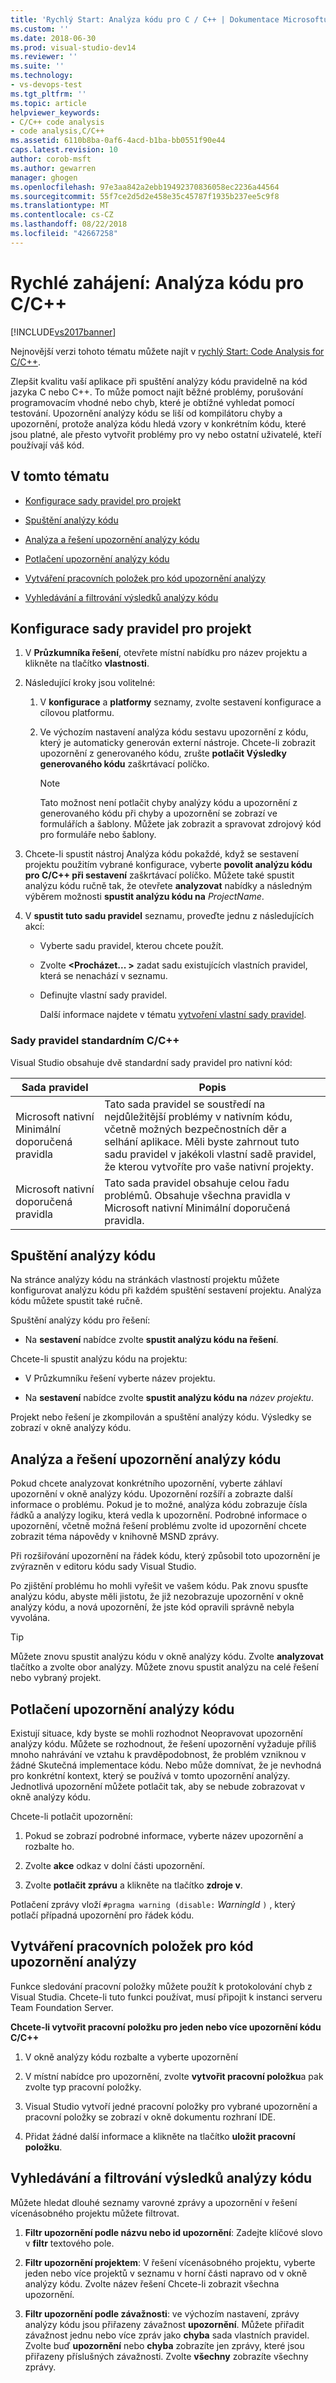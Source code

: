 ```yaml
---
title: 'Rychlý Start: Analýza kódu pro C / C++ | Dokumentace Microsoftu'
ms.custom: ''
ms.date: 2018-06-30
ms.prod: visual-studio-dev14
ms.reviewer: ''
ms.suite: ''
ms.technology:
- vs-devops-test
ms.tgt_pltfrm: ''
ms.topic: article
helpviewer_keywords:
- C/C++ code analysis
- code analysis,C/C++
ms.assetid: 6110b8ba-0af6-4acd-b1ba-bb0551f90e44
caps.latest.revision: 10
author: corob-msft
ms.author: gewarren
manager: ghogen
ms.openlocfilehash: 97e3aa842a2ebb19492370836058ec2236a44564
ms.sourcegitcommit: 55f7ce2d5d2e458e35c45787f1935b237ee5c9f8
ms.translationtype: MT
ms.contentlocale: cs-CZ
ms.lasthandoff: 08/22/2018
ms.locfileid: "42667258"
---
```

# <a name="quick-start-code-analysis-for-cc"></a>Rychlé zahájení: Analýza kódu pro C/C++
[!INCLUDE[vs2017banner](../includes/vs2017banner.md)]

Nejnovější verzi tohoto tématu můžete najít v [rychlý Start: Code Analysis for C/C++](https://docs.microsoft.com/visualstudio/code-quality/quick-start-code-analysis-for-c-cpp).  
  
Zlepšit kvalitu vaší aplikace při spuštění analýzy kódu pravidelně na kód jazyka C nebo C++. To může pomoct najít běžné problémy, porušování programovacím vhodné nebo chyb, které je obtížné vyhledat pomocí testování. Upozornění analýzy kódu se liší od kompilátoru chyby a upozornění, protože analýza kódu hledá vzory v konkrétním kódu, které jsou platné, ale přesto vytvořit problémy pro vy nebo ostatní uživatelé, kteří používají váš kód.  
  
## <a name="in-this-topic"></a>V tomto tématu  
  
-   [Konfigurace sady pravidel pro projekt](../code-quality/quick-start-code-analysis-for-c-cpp.md#BKMK_ConfigureRuleSets)  
  
-   [Spuštění analýzy kódu](../code-quality/quick-start-code-analysis-for-c-cpp.md#BKMK_Run)  
  
-   [Analýza a řešení upozornění analýzy kódu](../code-quality/quick-start-code-analysis-for-c-cpp.md#BKMK_Analyze)  
  
-   [Potlačení upozornění analýzy kódu](../code-quality/quick-start-code-analysis-for-c-cpp.md#BKMK_Suppress)  
  
-   [Vytváření pracovních položek pro kód upozornění analýzy](../code-quality/quick-start-code-analysis-for-c-cpp.md#BKMK_Creating_work_items_for_code_analysis_warnings)  
  
-   [Vyhledávání a filtrování výsledků analýzy kódu](../code-quality/quick-start-code-analysis-for-c-cpp.md#BKMK_Search)  
  
##  <a name="BKMK_ConfigureRuleSets"></a> Konfigurace sady pravidel pro projekt  
  
1.  V **Průzkumníka řešení**, otevřete místní nabídku pro název projektu a klikněte na tlačítko **vlastnosti**.  
  
2.  Následující kroky jsou volitelné:  
  
    1.  V **konfigurace** a **platformy** seznamy, zvolte sestavení konfigurace a cílovou platformu.  
  
    2.  Ve výchozím nastavení analýza kódu sestavu upozornění z kódu, který je automaticky generován externí nástroje. Chcete-li zobrazit upozornění z generovaného kódu, zrušte **potlačit Výsledky generovaného kódu** zaškrtávací políčko.  
  
        > [!NOTE]
        >  Tato možnost není potlačit chyby analýzy kódu a upozornění z generovaného kódu při chyby a upozornění se zobrazí ve formulářích a šablony. Můžete jak zobrazit a spravovat zdrojový kód pro formuláře nebo šablony.  
  
3.  Chcete-li spustit nástroj Analýza kódu pokaždé, když se sestavení projektu použitím vybrané konfigurace, vyberte **povolit analýzu kódu pro C/C++ při sestavení** zaškrtávací políčko. Můžete také spustit analýzu kódu ručně tak, že otevřete **analyzovat** nabídky a následným výběrem možnosti **spustit analýzu kódu na** *ProjectName*.  
  
4.  V **spustit tuto sadu pravidel** seznamu, proveďte jednu z následujících akcí:  
  
    -   Vyberte sadu pravidel, kterou chcete použít.  
  
    -   Zvolte  **\<Procházet... >** zadat sadu existujících vlastních pravidel, která se nenachází v seznamu.  
  
    -   Definujte vlastní sady pravidel.  
  
         Další informace najdete v tématu [vytvoření vlastní sady pravidel](../code-quality/creating-custom-code-analysis-rule-sets.md).  
  
### <a name="standard-cc-rule-sets"></a>Sady pravidel standardním C/C++  
 Visual Studio obsahuje dvě standardní sady pravidel pro nativní kód:  
  
|Sada pravidel|Popis|  
|--------------|-----------------|  
|Microsoft nativní Minimální doporučená pravidla|Tato sada pravidel se soustředí na nejdůležitější problémy v nativním kódu, včetně možných bezpečnostních děr a selhání aplikace. Měli byste zahrnout tuto sadu pravidel v jakékoli vlastní sadě pravidel, že kterou vytvoříte pro vaše nativní projekty.|  
|Microsoft nativní doporučená pravidla|Tato sada pravidel obsahuje celou řadu problémů. Obsahuje všechna pravidla v Microsoft nativní Minimální doporučená pravidla.|  
  
##  <a name="BKMK_Run"></a> Spuštění analýzy kódu  
 Na stránce analýzy kódu na stránkách vlastností projektu můžete konfigurovat analýzu kódu při každém spuštění sestavení projektu. Analýza kódu můžete spustit také ručně.  
  
 Spuštění analýzy kódu pro řešení:  
  
-   Na **sestavení** nabídce zvolte **spustit analýzu kódu na řešení**.  
  
 Chcete-li spustit analýzu kódu na projektu:  
  
-   V Průzkumníku řešení vyberte název projektu.  
  
-   Na **sestavení** nabídce zvolte **spustit analýzu kódu na** *název projektu*.  
  
 Projekt nebo řešení je zkompilován a spuštění analýzy kódu. Výsledky se zobrazí v okně analýzy kódu.  
  
##  <a name="BKMK_Analyze"></a> Analýza a řešení upozornění analýzy kódu  
 Pokud chcete analyzovat konkrétního upozornění, vyberte záhlaví upozornění v okně analýzy kódu. Upozornění rozšíří a zobrazte další informace o problému. Pokud je to možné, analýza kódu zobrazuje čísla řádků a analýzy logiku, která vedla k upozornění. Podrobné informace o upozornění, včetně možná řešení problému zvolte id upozornění chcete zobrazit téma nápovědy v knihovně MSND zprávy.  
  
 Při rozšiřování upozornění na řádek kódu, který způsobil toto upozornění je zvýrazněn v editoru kódu sady Visual Studio.  
  
 Po zjištění problému ho mohli vyřešit ve vašem kódu. Pak znovu spusťte analýzu kódu, abyste měli jistotu, že již nezobrazuje upozornění v okně analýzy kódu, a nová upozornění, že jste kód opravili správně nebyla vyvolána.  
  
> [!TIP]
>  Můžete znovu spustit analýzu kódu v okně analýzy kódu. Zvolte **analyzovat** tlačítko a zvolte obor analýzy. Můžete znovu spustit analýzu na celé řešení nebo vybraný projekt.  
  
##  <a name="BKMK_Suppress"></a> Potlačení upozornění analýzy kódu  
 Existují situace, kdy byste se mohli rozhodnot Neopravovat upozornění analýzy kódu. Můžete se rozhodnout, že řešení upozornění vyžaduje příliš mnoho nahrávání ve vztahu k pravděpodobnost, že problém vzniknou v žádné Skutečná implementace kódu. Nebo může domnívat, že je nevhodná pro konkrétní kontext, který se používá v tomto upozornění analýzy. Jednotlivá upozornění můžete potlačit tak, aby se nebude zobrazovat v okně analýzy kódu.  
  
 Chcete-li potlačit upozornění:  
  
1.  Pokud se zobrazí podrobné informace, vyberte název upozornění a rozbalte ho.  
  
2.  Zvolte **akce** odkaz v dolní části upozornění.  
  
3.  Zvolte **potlačit zprávu** a klikněte na tlačítko **zdroje v**.  
  
 Potlačení zprávy vloží `#pragma warning (disable:` *WarningId* `)` , který potlačí případná upozornění pro řádek kódu.  
  
##  <a name="BKMK_Creating_work_items_for_code_analysis_warnings"></a> Vytváření pracovních položek pro kód upozornění analýzy  
 Funkce sledování pracovní položky můžete použít k protokolování chyb z Visual Studia. Chcete-li tuto funkci používat, musí připojit k instanci serveru Team Foundation Server.  
  
 **Chcete-li vytvořit pracovní položku pro jeden nebo více upozornění kódu C/C++**  
  
1.  V okně analýzy kódu rozbalte a vyberte upozornění  
  
2.  V místní nabídce pro upozornění, zvolte **vytvořit pracovní položku**a pak zvolte typ pracovní položky.  
  
3.  Visual Studio vytvoří jedné pracovní položky pro vybrané upozornění a pracovní položky se zobrazí v okně dokumentu rozhraní IDE.  
  
4.  Přidat žádné další informace a klikněte na tlačítko **uložit pracovní položku**.  
  
##  <a name="BKMK_Search"></a> Vyhledávání a filtrování výsledků analýzy kódu  
 Můžete hledat dlouhé seznamy varovné zprávy a upozornění v řešení vícenásobného projektu můžete filtrovat.  
  
1.  **Filtr upozornění podle názvu nebo id upozornění**: Zadejte klíčové slovo v **filtr** textového pole.  
  
2.  **Filtr upozornění projektem**: V řešení vícenásobného projektu, vyberte jeden nebo více projektů v seznamu v horní části napravo od v okně analýzy kódu. Zvolte název řešení Chcete-li zobrazit všechna upozornění.  
  
3.  **Filtr upozornění podle závažnosti**: ve výchozím nastavení, zprávy analýzy kódu jsou přiřazeny závažnost **upozornění**. Můžete přiřadit závažnost jednu nebo více zpráv jako **chyba** sada vlastních pravidel. Zvolte buď **upozornění** nebo **chyba** zobrazíte jen zprávy, které jsou přiřazeny příslušných závažnosti. Zvolte **všechny** zobrazíte všechny zprávy.



